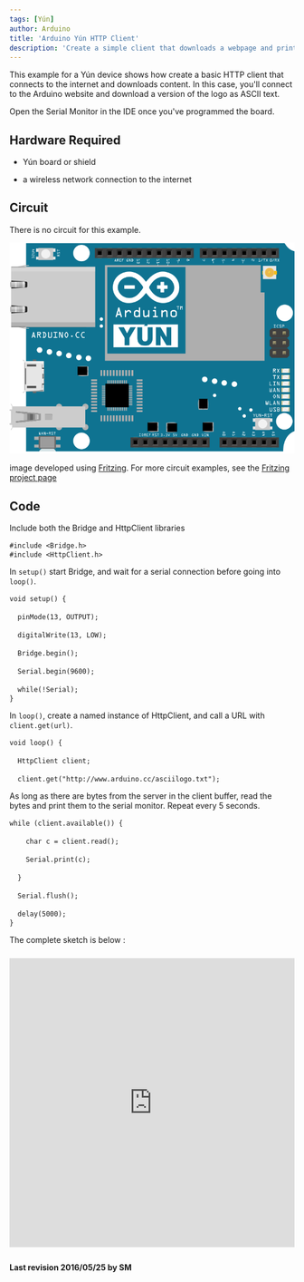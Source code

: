 ```yaml
---
tags: [Yún]
author: Arduino
title: 'Arduino Yún HTTP Client'
description: 'Create a simple client that downloads a webpage and prints it to the serial monitor.'
---
```


This example for a Yún device shows how create a basic HTTP client that connects to the internet and downloads content. In this case, you'll connect to the Arduino website and download a version of the logo as ASCII text.

Open the Serial Monitor in the IDE once you've programmed the board.

## Hardware Required

- Yún board or shield

- a wireless network connection to the internet

## Circuit

There is no circuit for this example.

![The circuit for this tutorial.](assets/Yun_Fritzing.png)

image developed using [Fritzing](http://www.fritzing.org). For more circuit examples, see the [Fritzing project page](http://fritzing.org/projects/)

## Code

Include both the Bridge and HttpClient libraries

```arduino
#include <Bridge.h>
#include <HttpClient.h>
```

In `setup()` start Bridge, and wait for a serial connection before going into `loop()`.

```arduino
void setup() {

  pinMode(13, OUTPUT);

  digitalWrite(13, LOW);

  Bridge.begin();

  Serial.begin(9600);

  while(!Serial);
}
```

In `loop()`, create a named instance of HttpClient, and call a URL with `client.get(url)`.

```arduino
void loop() {

  HttpClient client;

  client.get("http://www.arduino.cc/asciilogo.txt");
```

As long as there are bytes from the server in the client buffer, read the bytes and print them to the serial monitor. Repeat every 5 seconds.

```arduino
while (client.available()) {

    char c = client.read();

    Serial.print(c);

  }

  Serial.flush();

  delay(5000);
}
```

The complete sketch is below :

<iframe src='https://create.arduino.cc/example/library/bridge_1_7_0/bridge_1_7_0%5Cexamples%5CHttpClient/HttpClient/preview?embed' style='height:510px;width:100%;margin:10px 0' frameborder='0'></iframe>

**Last revision 2016/05/25 by SM**
